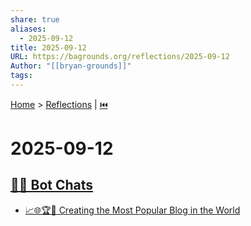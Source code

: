 ```yaml
---
share: true
aliases:
  - 2025-09-12
title: 2025-09-12
URL: https://bagrounds.org/reflections/2025-09-12
Author: "[[bryan-grounds]]"
tags:
---
```

[Home](../index.md) > [Reflections](./index.md) | [⏮️](./2025-09-11.md)  
# 2025-09-12  
## [🤖💬 Bot Chats](../bot-chats/index.md)  
- [📈🌐🏆📢 Creating the Most Popular Blog in the World](../bot-chats/creating-the-most-popular-blog-in-the-world.md)